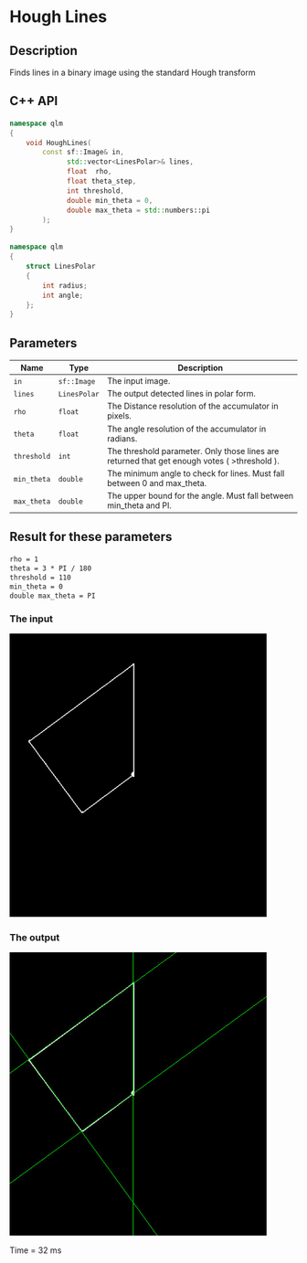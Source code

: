 # Hough Lines

## Description
Finds lines in a binary image using the standard Hough transform
## C++ API
```c++
namespace qlm
{
	void HoughLines(
		const sf::Image& in, 
			  std::vector<LinesPolar>& lines, 
			  float  rho, 
			  float theta_step,
			  int threshold, 
			  double min_theta = 0, 
			  double max_theta = std::numbers::pi
		);
}
```
```c++
namespace qlm
{
	struct LinesPolar
	{
		int radius;
		int angle;
	};
}
```
## Parameters

| Name        | Type         | Description                                                                                  |
|-------------|--------------|----------------------------------------------------------------------------------------------|
| `in`        | `sf::Image`  | The input image.                                                                             |
| `lines`     | `LinesPolar` | The output detected lines in polar form.                                                     |
| `rho`       | `float`      | The Distance resolution of the accumulator in pixels.                                        |
| `theta`     | `float`      | The angle resolution of the accumulator in radians.                                          |
| `threshold` | `int`        | The threshold parameter. Only those lines are returned that get enough votes ( >threshold ). |
| `min_theta` | `double`     | The minimum angle to check for lines. Must fall between 0 and max_theta.                     |
| `max_theta` | `double`     | The upper bound for the angle. Must fall between min_theta and PI.                         |

## Result  for these parameters 
	rho = 1
	theta = 3 * PI / 180
	threshold = 110
	min_theta = 0
	double max_theta = PI
### The input
![Input Image](input.png)
### The output
![Input Image](result.jpg)

Time = 32 ms

